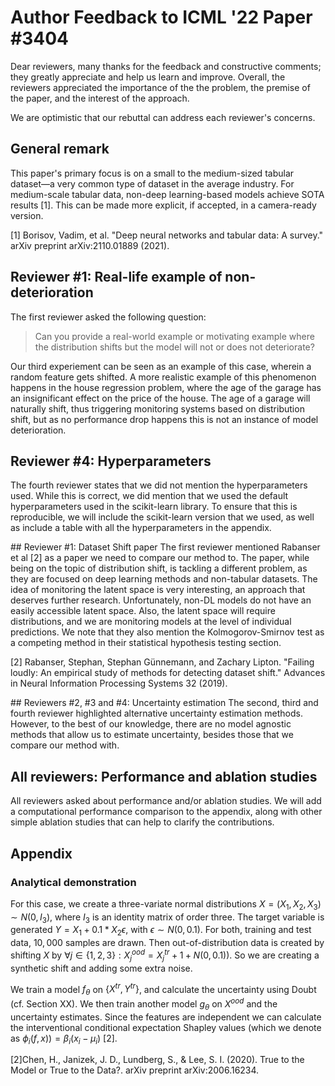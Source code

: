 # Author Feedback to ICML '22 Paper #3404

Dear reviewers, many thanks for the feedback and constructive comments; they
greatly appreciate and help us learn and improve. Overall, the reviewers
appreciated the importance of the the problem, the premise of the paper, and
the interest of the approach.

We are optimistic that our rebuttal can address each reviewer's concerns.

## General remark
This paper's primary focus is on a small to the medium-sized tabular dataset—a
very common type of dataset in the average industry. For medium-scale tabular
data, non-deep learning-based models achieve SOTA results [1]. This can be made
more explicit, if accepted, in a camera-ready version.

[1] Borisov, Vadim, et al. "Deep neural networks and tabular data: A survey."
    arXiv preprint arXiv:2110.01889 (2021).


## Reviewer #1: Real-life example of non-deterioration
The first reviewer asked the following question:

> Can you provide a real-world example or motivating example where the
> distribution shifts but the model will not or does not deteriorate?

Our third experiement can be seen as an example of this case, wherein a random
feature gets shifted. A more realistic example of this phenomenon happens in
the house regression problem, where the age of the garage has an insignificant
effect on the price of the house. The age of a garage will naturally shift,
thus triggering monitoring systems based on distribution shift, but as no
performance drop happens this is not an instance of model deterioration.


## Reviewer #4: Hyperparameters
The fourth reviewer states that we did not mention the hyperparameters used.
While this is correct, we did mention that we used the default hyperparameters
used in the scikit-learn library. To ensure that this is reproducible, we will
include the scikit-learn version that we used, as well as include a table with
all the hyperparameters in the appendix.


## Reviewer #1: Dataset Shift paper
The first reviewer mentioned Rabanser et al [2] as a paper we need to compare
our method to. The paper, while being on the topic of distribution shift, is
tackling a different problem, as they are focused on deep learning methods and
non-tabular datasets. The idea of monitoring the latent space is very
interesting, an approach that deserves further research. Unfortunately, non-DL
models do not have an easily accessible latent space. Also, the latent space
will require distributions, and we are monitoring models at the level of
individual predictions. We note that they also mention the Kolmogorov-Smirnov
test as a competing method in their statistical hypothesis testing section.


[2] Rabanser, Stephan, Stephan Günnemann, and Zachary Lipton. "Failing loudly:
    An empirical study of methods for detecting dataset shift." Advances in
    Neural Information Processing Systems 32 (2019).


## Reviewers #2, #3 and #4: Uncertainty estimation
The second, third and fourth reviewer highlighted alternative uncertainty
estimation methods. However, to the best of our knowledge, there are no model
agnostic methods that allow us to estimate uncertainty, besides those that we
compare our method with.


## All reviewers: Performance and ablation studies
All reviewers asked about performance and/or ablation studies. We will add a
computational performance comparison to the appendix, along with other simple
ablation studies that can help to clarify the contributions.

## Appendix
### Analytical demonstration

For this case, we create a three-variate normal distributions $X = (X_1,X_2,X_3) \sim N(0,I_3)$, where $I_3$ is an identity matrix of order three. The target variable is generated  $Y=X_1 + 0.1* X_2  \epsilon$, with $\epsilon \sim N(0,0.1)$. For both, training and test data, $10,000$ samples are drawn. Then out-of-distribution data is created by shifting $X$ by $\forall j \in \{1,2,3\}: X^{ood}_j = X^{tr}_j + 1 + N(0,0.1))$. So we are creating a synthetic shift and adding some extra noise.

We train a model $f_\theta$ on $\{X^{tr},Y^{tr}\}$, and calculate the uncertainty using Doubt (cf. Section XX). We then train another model $g_\theta$  on $X^{ood}$ and the uncertainty estimates. Since the features are independent we can calculate the  interventional conditional expectation Shapley
values (which we denote as $\phi_i(f, x)) = \beta_i(x_i-\mu_i)$ [2]. 


 [2]Chen, H., Janizek, J. D., Lundberg, S., & Lee, S. I. (2020). True to the Model or True to the Data?. arXiv preprint arXiv:2006.16234.


